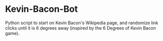 # Kevin-Bacon-Bot
Python script to start on Kevin Bacon's Wikipedia page, and randomize link clicks until it is 6 degrees away (inspired by the 6 Degrees of Kevin Bacon game).

